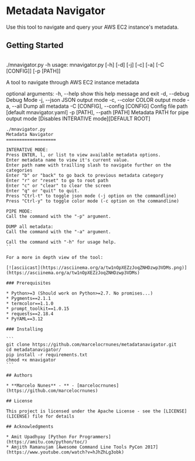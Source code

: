# Metadata Navigator 

Use this tool to navigate and query your AWS EC2 instance's metadata.

## Getting Started
```
```
./mnavigator.py -h
usage: mnavigator.py [-h] [-d] [-j] [-c] [-a] [-C [CONFIG]] [-p [PATH]]

A tool to navigate through AWS EC2 instance metadata

optional arguments:
  -h, --help            show this help message and exit
  -d, --debug           Debug Mode
  -j, --json            JSON output mode
  -c, --color           COLOR output mode
  -a, --all             Dump all metadata
  -C [CONFIG], --config [CONFIG]
                        Config file path [default mnavigator.yaml]
  -p [PATH], --path [PATH]
                        Metadata PATH for pipe output mode [Disables
                        INTERATIVE mode][DEFAULT ROOT]

`````
./mnavigator.py
Metadata Navigator
===================

INTERATIVE MODE:
Press ENTER, l, or list to view available metadata options.
Enter metadata name to view it's current value.
Enter path name with trailling slash to navigate further on the categories
Enter "b" or "back" to go back to previous metadata category
Enter "r" or "reset" to go to root path
Enter "c" or "clear" to clear the screen
Enter "q" or "quit" to quit.
Press "Ctrl-t" to toggle json mode (-j option on the commandline)
Press "Ctrl-y" to toggle color mode (-c option on the commandline)

PIPE MODE:
Call the command with the "-p" argument. 

DUMP all metadata: 
Call the command with the "-a" argument.

Call the command with "-h" for usage help.
``

For a more in depth view of the tool: 

[![asciicast](https://asciinema.org/a/tw1nOpXEZzJoqZNHDzwp3VDMs.png)](https://asciinema.org/a/tw1nOpXEZzJoqZNHDzwp3VDMs)

### Prerequisites

* Python>=3 (Should work on Python>=2.7. No promises...)
* Pygments==2.1.1
* termcolor==1.1.0
* prompt_toolkit==1.0.15
* requests==2.18.4
* PyYAML==3.12

### Installing

```
git clone https://github.com/marcelocrnunes/metadatanavigator.git
cd metadatanavigator/
pip install -r requirements.txt 
chmod +x mnavigator
```

## Authors

* **Marcelo Nunes** - ** - [marcelocrnunes](https://github.com/marcelocrnunes)

## License

This project is licensed under the Apache License - see the [LICENSE](LICENSE) file for details

## Acknowledgments

* Amit Upadhyay [Python For Programmers](https://amitu.com/python/toc/) 
* Amjith Ramanujam [Awesome Command Line Tools PyCon 2017](https://www.youtube.com/watch?v=hJhZhLg3obk)

